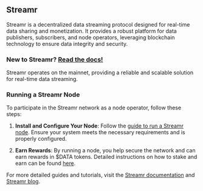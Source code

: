 ## Streamr

Streamr is a decentralized data streaming protocol designed for real-time data sharing and monetization. It provides a robust platform for data publishers, subscribers, and node operators, leveraging blockchain technology to ensure data integrity and security.

### New to Streamr? [Read the docs!](https://docs.streamr.network)

Streamr operates on the mainnet, providing a reliable and scalable solution for real-time data streaming.

### Running a Streamr Node

To participate in the Streamr network as a node operator, follow these steps:

1. **Install and Configure Your Node**: Follow the [guide to run a Streamr node](https://docs.streamr.network/guides/how-to-run-streamr-node). Ensure your system meets the necessary requirements and is properly configured.

2. **Earn Rewards**: By running a node, you help secure the network and can earn rewards in $DATA tokens. Detailed instructions on how to stake and earn can be found [here](https://docs.streamr.network/guides/how-to-stake-and-earn).

For more detailed guides and tutorials, visit the [Streamr documentation](https://docs.streamr.network) and [Streamr blog](https://blog.streamr.network).
